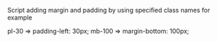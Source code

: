 Script adding margin and padding by using specified class names for example

pl-30 => padding-left: 30px;
mb-100 => margin-bottom: 100px;